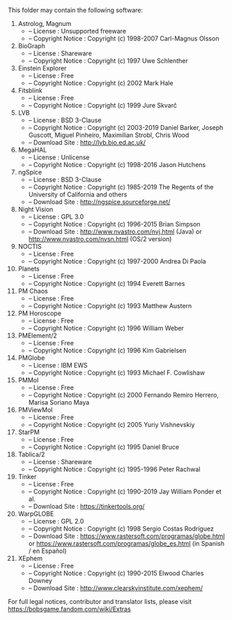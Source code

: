 ﻿This folder may contain the following software:

1. Astrolog, Magnum
   - – License : Unsupported freeware
   - – Copyright Notice : Copyright (c) 1998-2007 Carl-Magnus Olsson
2. BioGraph
   - – License : Shareware
   - – Copyright Notice : Copyright (c) 1997 Uwe Schlenther
3. Einstein Explorer
   - – License : Free
   - – Copyright Notice : Copyright (c) 2002 Mark Hale
4. Fitsblink
   - – License : Free
   - – Copyright Notice : Copyright (c) 1999 Jure Skvarč
5. LVB
   - – License : BSD 3-Clause
   - – Copyright Notice : Copyright (c) 2003-2019 Daniel Barker, Joseph Guscott, Miguel Pinheiro, Maximilian Strobl, Chris Wood
   - – Download Site : http://lvb.bio.ed.ac.uk/
6. MegaHAL
   - – License : Unlicense
   - – Copyright Notice : Copyright (c) 1998-2016 Jason Hutchens
7. ngSpice
   - – License : BSD 3-Clause
   - – Copyright Notice : Copyright (c) 1985-2019 The Regents of the University of California and others
   - – Download Site : http://ngspice.sourceforge.net/
8. Night Vision
   - – License : GPL 3.0
   - – Copyright Notice : Copyright (c) 1996-2015 Brian Simpson
   - – Download Site : http://www.nvastro.com/nvj.html (Java) or http://www.nvastro.com/nvsn.html (OS/2 version)
9. NOCTIS
   - – License : Free
   - – Copyright Notice : Copyright (c) 1997-2000 Andrea Di Paola
10. Planets
    - – License : Free
    - – Copyright Notice : Copyright (c) 1994 Everett Barnes
11. PM Chaos
    - – License : Free
    - – Copyright Notice : Copyright (c) 1993 Matthew Austern
12. PM Horoscope
    - – License : Free
    - – Copyright Notice : Copyright (c) 1996 William Weber
13. PMElement/2
    - – License : Free
    - – Copyright Notice : Copyright (c) 1996 Kim Gabrielsen
14. PMGlobe
    - – License : IBM EWS
    - – Copyright Notice : Copyright (c) 1993 Michael F. Cowlishaw
15. PMMol
    - – License : Free
    - – Copyright Notice : Copyright (c) 2000 Fernando Remiro Herrero, Marisa Soriano Maya
16. PMViewMol
    - – License : Free
    - – Copyright Notice : Copyright (c) 2005 Yuriy Vishnevskiy
17. StarPM
    - – License : Free
    - – Copyright Notice : Copyright (c) 1995 Daniel Bruce
18. Tablica/2
    - – License : Shareware
    - – Copyright Notice : Copyright (c) 1995-1996 Peter Rachwal
19. Tinker
    - – License : Free
    - – Copyright Notice : Copyright (c) 1990-2019 Jay William Ponder et al.
    - – Download Site : https://tinkertools.org/
20. WarpGLOBE
    - – License : GPL 2.0
    - – Copyright Notice : Copyright (c) 1998 Sergio Costas Rodríguez
    - – Download Site : https://www.rastersoft.com/programas/globe.html or https://www.rastersoft.com/programas/globe_es.html (in Spanish / en Español)
21. XEphem
    - – License : Free
    - – Copyright Notice : Copyright (c) 1990-2015 Elwood Charles Downey
    - – Download Site : http://www.clearskyinstitute.com/xephem/

For full legal notices, contributor and translator lists, please visit https://bobsgame.fandom.com/wiki/Extras